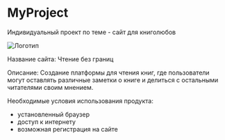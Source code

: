 # MyProject
Индивидуальный проект по теме - сайт для книголюбов

![Логотип](https://fsd.multiurok.ru/html/2025/01/04/s_67787205dcc83/phpugNMz6_11A-PLA-VR-24g_html_1b438369c6040181.png)

Название сайта:
Чтение без границ

Описание:
Создание платформы для чтения книг, где пользователи могут оставлять различные заметки о книге и делиться с остальными читателями своим мнением.

Необходимые условия использования продукта:
- установленный браузер
- доступ к интернету
- возможная регистрация на сайте
